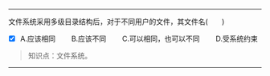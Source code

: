---
文件系统采用多级目录结构后，对于不同用户的文件，其文件名(　　)
- [x] A.应该相同　　 B.应该不同　　 C.可以相同，也可以不同　　 D.受系统约束

> 知识点：文件系统。

---